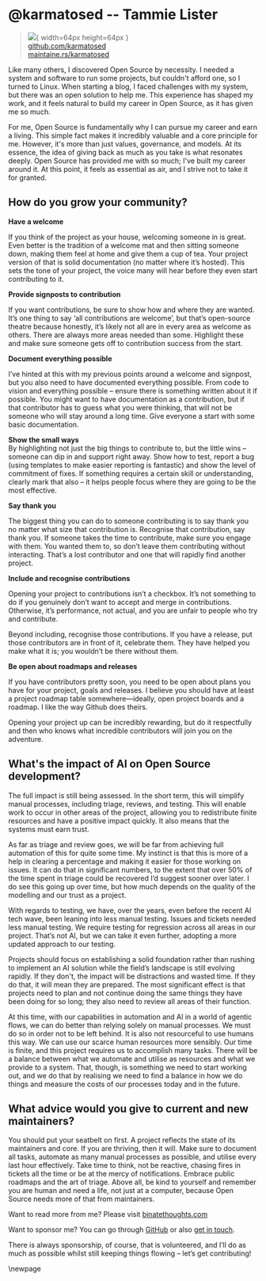 # @karmatosed -- Tammie Lister

> ![](https://i0.wp.com/github.com/karmatosed.png?resize=200%2C200&ssl=1){ width=64px height=64px }  
> [github.com/karmatosed](https://github.com/karmatosed)  
> [maintaine.rs/karmatosed](https://maintaine.rs/karmatosed)

Like many others, I discovered Open Source by necessity. I needed a system and software to run some projects, but couldn't afford one, so I turned to Linux. When starting a blog, I faced challenges with my system, but there was an open solution to help me. This experience has shaped my work, and it feels natural to build my career in Open Source, as it has given me so much.

For me, Open Source is fundamentally why I can pursue my career and earn a living. This simple fact makes it incredibly valuable and a core principle for me. However, it's more than just values, governance, and models. At its essence, the idea of giving back as much as you take is what resonates deeply. Open Source has provided me with so much; I've built my career around it. At this point, it feels as essential as air, and I strive not to take it for granted.

## How do you grow your community?

**Have a welcome**

If you think of the project as your house, welcoming someone in is great. Even better is the tradition of a welcome mat and then sitting someone down, making them feel at home and give them a cup of tea. Your project version of that is solid documentation (no matter where it’s hosted). This sets the tone of your project, the voice many will hear before they even start contributing to it.

**Provide signposts to contribution**

If you want contributions, be sure to show how and where they are wanted. It’s one thing to say ‘all contributions are welcome’, but that’s open-source theatre because honestly, it’s likely not all are in every area as welcome as others. There are always more areas needed than some. Highlight these and make sure someone gets off to contribution success from the start.

**Document everything possible**

I’ve hinted at this with my previous points around a welcome and signpost, but you also need to have documented everything possible. From code to vision and everything possible – ensure there is something written about it if possible. You might want to have documentation as a contribution, but if that contributor has to guess what you were thinking, that will not be someone who will stay around a long time. Give everyone a start with some basic documentation.

**Show the small ways**  
By highlighting not just the big things to contribute to, but the little wins – someone can dip in and support right away. Show how to test, report a bug (using templates to make easier reporting is fantastic) and show the level of commitment of fixes. If something requires a certain skill or understanding, clearly mark that also – it helps people focus where they are going to be the most effective.

**Say thank you**

The biggest thing you can do to someone contributing is to say thank you no matter what size that contribution is. Recognise that contribution, say thank you. If someone takes the time to contribute, make sure you engage with them. You wanted them to, so don’t leave them contributing without interacting. That’s a lost contributor and one that will rapidly find another project.

**Include and recognise contributions**

Opening your project to contributions isn’t a checkbox. It’s not something to do if you genuinely don’t want to accept and merge in contributions. Otherwise, it’s performance, not actual, and you are unfair to people who try and contribute.

Beyond including, recognise those contributions. If you have a release, put those contributors are in front of it, celebrate them. They have helped you make what it is; you wouldn’t be there without them.

**Be open about roadmaps and releases**

If you have contributors pretty soon, you need to be open about plans you have for your project, goals and releases. I believe you should have at least a project roadmap table somewhere—ideally, open project boards and a roadmap. I like the way Github does theirs.

Opening your project up can be incredibly rewarding, but do it respectfully and then who knows what incredible contributors will join you on the adventure.

## What's the impact of AI on Open Source development?

The full impact is still being assessed. In the short term, this will simplify manual processes, including triage, reviews, and testing. This will enable work to occur in other areas of the project, allowing you to redistribute finite resources and have a positive impact quickly. It also means that the systems must earn trust.

As far as triage and review goes, we will be far from achieving full automation of this for quite some time. My instinct is that this is more of a help in clearing a percentage and making it easier for those working on issues. It can do that in significant numbers, to the extent that over 50% of the time spent in triage could be recovered I’d suggest sooner over later. I do see this going up over time, but how much depends on the quality of the modelling and our trust as a project.

With regards to testing, we have, over the years, even before the recent AI tech wave, been leaning into less manual testing. Issues and tickets needed less manual testing. We require testing for regression across all areas in our project. That’s not AI, but we can take it even further, adopting a more updated approach to our testing.

Projects should focus on establishing a solid foundation rather than rushing to implement an AI solution while the field’s landscape is still evolving rapidly. If they don't, the impact will be distractions and wasted time. If they do that, it will mean they are prepared. The most significant effect is that projects need to plan and not continue doing the same things they have been doing for so long; they also need to review all areas of their function.

At this time, with our capabilities in automation and AI in a world of agentic flows, we can do better than relying solely on manual processes. We must do so in order not to be left behind. It is also not resourceful to use humans this way. We can use our scarce human resources more sensibly. Our time is finite, and this project requires us to accomplish many tasks. There will be a balance between what we automate and utilise as resources and what we provide to a system. That, though, is something we need to start working out, and we do that by realising we need to find a balance in how we do things and measure the costs of our processes today and in the future.

## What advice would you give to current and new maintainers?

You should put your seatbelt on first. A project reflects the state of its maintainers and core. If you are thriving, then it will. Make sure to document all tasks, automate as many manual processes as possible, and utilise every last hour effectively. Take time to think, not be reactive, chasing fires in tickets all the time or be at the mercy of notifications. Embrace public roadmaps and the art of triage. Above all, be kind to yourself and remember you are human and need a life, not just at a computer, because Open Source needs more of that from maintainers.

Want to read more from me? Please visit [binatethoughts.com](http://binatethoughts.com)

Want to sponsor me? You can go through [GitHub](https://github.com/karmatosed) or also [get in touch](mailto:hello@tammielister.com).

There is always sponsorship, of course, that is volunteered, and I’ll do as much as possible whilst still keeping things flowing – let’s get contributing\!

\newpage
